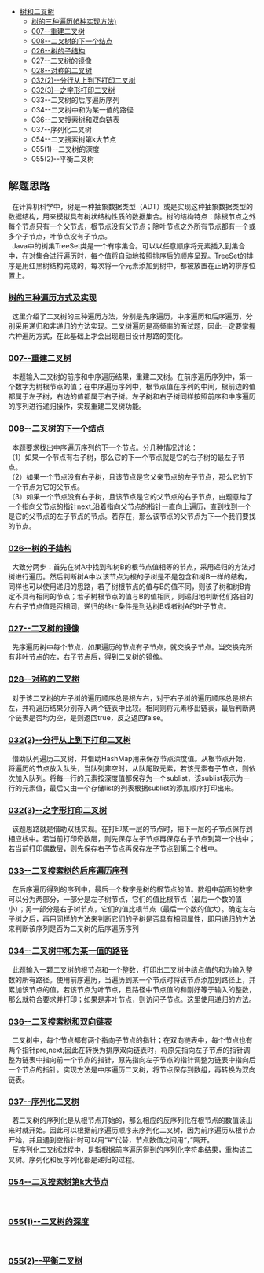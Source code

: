 * [树和二叉树](/src/Tree_Question)
    * [树的三种遍历(6种实现方法)](MyTree.java)
    * [007--重建二叉树](Solution007.java)
    * [008--二叉树的下一个结点](Solution008.java)
    * [026--树的子结构](Solution026.java)
    * [027--二叉树的镜像](Solution027.java)
    * [028--对称的二叉树](Solution028.java)
    * [032(2)--分行从上到下打印二叉树](Solution032_2.java)
    * [032(3)--之字形打印二叉树](Solution032_3.java)
    * 033--二叉树的后序遍历序列
    * 034--二叉树中和为某一值的路径
    * [036--二叉搜索树和双向链表](Solution036.java)
    * 037--序列化二叉树
    * 054--二叉搜索树第k大节点
    * 055(1)--二叉树的深度
    * 055(2)--平衡二叉树



解题思路
------
&nbsp;&nbsp;在计算机科学中，树是一种抽象数据类型（ADT）或是实现这种抽象数据类型的数据结构，用来模拟具有树状结构性质的数据集合。树的结构特点：除根节点之外每个节点只有一个父节点，根节点没有父节点；除叶节点之外所有节点都有一个或多个子节点，叶节点没有子节点。<br>
&nbsp;&nbsp;Java中的树集TreeSet类是一个有序集合。可以以任意顺序将元素插入到集合中，在对集合进行遍历时，每个值将自动地按照排序后的顺序呈现。TreeSet的排序是用红黑树结构完成的，每次将一个元素添加到树中，都被放置在正确的排序位置上。<br>

### [树的三种遍历方式及实现](MyTree.java)
&nbsp;&nbsp;这里介绍了二叉树的三种遍历方法，分别是先序遍历，中序遍历和后序遍历，分别采用递归和非递归的方法实现。二叉树遍历是高频率的面试题，因此一定要掌握六种遍历方式，在此基础上才会出现题目设计思路的变化。

### [007--重建二叉树](Solution007.java)
&nbsp;&nbsp;本题输入二叉树的前序和中序遍历结果，重建二叉树。在前序遍历序列中，第一个数字为树根节点的值；在中序遍历序列中，根节点值在序列的中间，根前边的值都属于左子树，右边的值都属于右子树。左子树和右子树同样按照前序和中序遍历的序列进行递归操作，实现重建二叉树功能。<br>

### [008--二叉树的下一个结点](Solution008.java)
&nbsp;&nbsp;本题要求找出中序遍历序列的下一个节点。分几种情况讨论：<br/>
（1）如果一个节点有右子树，那么它的下一个节点就是它的右子树的最左子节点。<br/>
（2）如果一个节点没有右子树，且该节点是它父亲节点的左子节点，那么它的下一个节点为它的父节点。<br/>
（3）如果一个节点没有右子树，且该节点是它的父节点的右子节点，由题意给了一个指向父节点的指针next,沿着指向父节点的指针一直向上遍历，直到找到一个是它的父节点的左子节点的节点。若存在，那么该节点的父节点为下一个我们要找的节点。<br/>

### [026--树的子结构](Solution026.java)
&nbsp;&nbsp;大致分两步：首先在树A中找到和树B的根节点值相等的节点，采用递归的方法对树进行遍历。然后判断树A中以该节点为根的子树是不是包含和树B一样的结构，同样也可以使用递归的思路，若子树根节点的值与B的值不同，则该子树和树B肯定不具有相同的节点；若子树根节点的值与B的值相同，则递归地判断他们各自的左右子节点值是否相同，递归的终止条件是到达树B或者树A的叶子节点。<br>

### [027--二叉树的镜像](Solution027.java)
&nbsp;&nbsp;先序遍历树中每个节点，如果遍历的节点有子节点，就交换子节点。当交换完所有非叶节点的左，右子节点后，得到二叉树的镜像。<br>

### [028--对称的二叉树](Solution028.java)
&nbsp;&nbsp;对于该二叉树的左子树的遍历顺序总是根左右，对于右子树的遍历顺序总是根右左，并将遍历结果分别存入两个链表中比较。相同则将元素移出链表，最后判断两个链表是否均为空，是则返回true，反之返回false。<br>

### [032(2)--分行从上到下打印二叉树](Solution032_2.java)
&nbsp;&nbsp;借助队列遍历二叉树，并借助HashMap用来保存节点深度值。从根节点开始，将遍历的节点放入队头，当队列非空时，从队尾取元素，若该元素有子节点，则依次加入队列。将每一行的元素按深度值都保存为一个sublist，该sublist表示为一行的元素值，最后又由一个存储list的列表根据sublist的添加顺序打印出来。<br>

### [032(3)--之字形打印二叉树](Solution032_3.java)
&nbsp;&nbsp;该题思路就是借助双栈实现。在打印某一层的节点时，把下一层的子节点保存到相应栈中。若当前打印奇数层，则先保存左子节点再保存右子节点到第一个栈中；若当前打印偶数层，则先保存右子节点再保存左子节点到第二个栈中。<br>  

### [033--二叉搜索树的后序遍历序列](Solution033.java)
&nbsp;&nbsp;在后序遍历得到的序列中，最后一个数字是树的根节点的值。数组中前面的数字可以分为两部分，一部分是左子树节点，它们的值比根节点（最后一个数的值小）；另一部分是右子树节点，它们的值比根节点（最后一个数的值大）。确定左右子树之后，再用同样的方法来判断它们的子树是否具有相同属性，即用递归的方法来判断该序列是否为二叉树的后序遍历序列<br>  

### [034--二叉树中和为某一值的路径](Solution034.java)
&nbsp;&nbsp;此题输入一颗二叉树的根节点和一个整数，打印出二叉树中结点值的和为输入整数的所有路径。使用前序遍历，当遍历到某一个节点时将该节点添加到路径上，并累加该节点的值。若该节点为叶节点，且路径中节点值的和刚好等于输入的整数，那么就符合要求并打印；如果是非叶节点，则访问子节点。这里使用递归的方法。<br>  

### [036--二叉搜索树和双向链表](Solution036.java)
&nbsp;&nbsp;二叉树中，每个节点都有两个指向子节点的指针；在双向链表中，每个节点也有两个指针pre,next;因此在转换为排序双向链表时，将原先指向左子节点的指针调整为链表中指向前一个节点的指针，原先指向左子节点的指针调整为链表中指向后一个节点的指针。实现方法是中序遍历二叉树，将节点保存到数组，再转换为双向链表。<br>

### [037--序列化二叉树](Solution037.java)
&nbsp;&nbsp;若二叉树的序列化是从根节点开始的，那么相应的反序列化在根节点的数值读出来时就开始。因此可以根据前序遍历顺序来序列化二叉树，因为前序遍历从根节点开始，并且遇到空指针时可以用“#”代替，节点数值之间用“，”隔开。<br> 
&nbsp;&nbsp;反序列化二叉树过程中，是指根据前序遍历得到的序列化字符串结果，重构该二叉树。序列化和反序列化都是递归的过程。<br>  

### [054--二叉搜索树第k大节点](Solution054.java)
&nbsp;&nbsp;<br>  

### [055(1)--二叉树的深度](Solution055_1.java)
&nbsp;&nbsp;<br>  

### [055(2)--平衡二叉树](Solution055_2.java)
&nbsp;&nbsp;<br>  
